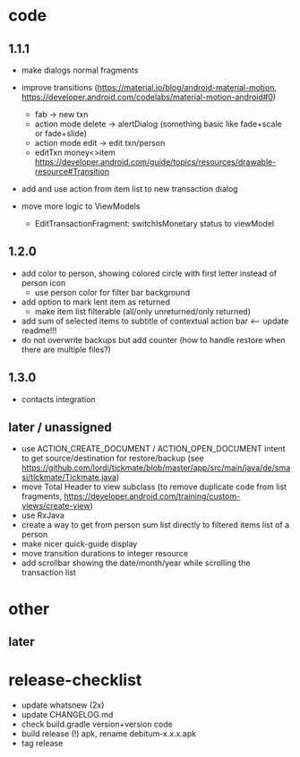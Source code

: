 # code
## 1.1.1
- make dialogs normal fragments
- improve transitions (https://material.io/blog/android-material-motion, https://developer.android.com/codelabs/material-motion-android#0)
  - fab -> new txn
  - action mode delete -> alertDialog (something basic like fade+scale or fade+slide)
  - action mode edit -> edit txn/person
  - editTxn money<>item https://developer.android.com/guide/topics/resources/drawable-resource#Transition
  
- add and use action from item list to new transaction dialog
- move more logic to ViewModels
  - EditTransactionFragment: switchIsMonetary status to viewModel

## 1.2.0
- add color to person, showing colored circle with first letter instead of person icon
  - use person color for filter bar background
- add option to mark lent item as returned
  - make item list filterable (all/only unreturned/only returned)
- add sum of selected items to subtitle of contextual action bar <-- update readme!!!
- do not overwrite backups but add counter (how to handle restore when there are multiple files?)

## 1.3.0
- contacts integration

## later / unassigned
- use ACTION_CREATE_DOCUMENT / ACTION_OPEN_DOCUMENT intent to get source/destination for restore/backup (see https://github.com/lordi/tickmate/blob/master/app/src/main/java/de/smasi/tickmate/Tickmate.java)
- move Total Header to view subclass (to remove duplicate code from list fragments, https://developer.android.com/training/custom-views/create-view)
- use RxJava
- create a way to get from person sum list directly to filtered items list of a person
- make nicer quick-guide display
- move transition durations to integer resource
- add scrollbar showing the date/month/year while scrolling the transaction list

# other

## later



# release-checklist
- update whatsnew (2x)
- update CHANGELOG.md
- check build.gradle version+version code
- build release (!) apk, rename debitum-x.x.x.apk
- tag release
